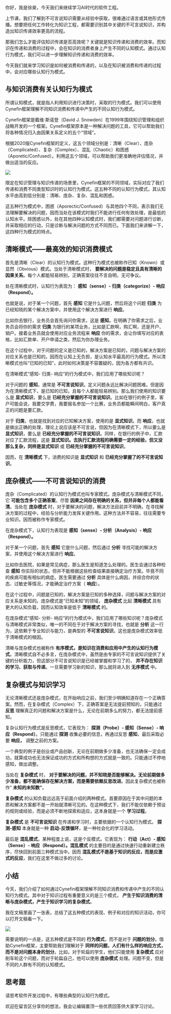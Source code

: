 你好，我是徐昊，今天我们来继续学习AI时代的软件工程。

上节课，我们了解到不可言说知识需要从经验中获取，很难通过语言或其他形式传播。想要把任何工作转化为知识工程，都需要识别其中关键的不可言说知识，并构造出知识传递效率更高的流程。

那我们怎么才能评估知识传递是否高效呢？关键就是知识传递和消费的效率。而知识在传递和消费的过程中，会在知识的消费者身上产生不同的认知模式。通过认知行为模式，我们可以进一步理解知识传递和消费的效率。

今天我们就来学习知识是如何被消费和传递的，以及在知识被消费和传递的过程中，会对应哪些认知行为模式。

## 与知识消费有关认知行为模式

所谓认知模式，就是指人利用知识进行决策时，采取的行为模式。我们可以使用Cynefin框架理解不同知识消费和传递中产生的不同认知行为模式。

Cynefin框架是戴维·斯诺登（David J. Snowden）在1999年围绕知识管理和组织战略开发的一个框架。Cynefin框架原本是一种解决问题的工具，它可以帮助我们将各种情况归入由因果关系定义的五个“领域”。

根据2020版Cynefin框架的定义，这五个领域分别是：清晰（Clear）、庞杂（Complicated）、复杂（Complex）、混乱（Chaotic）和困惑（Aporetic/Confused）。利用这五个领域，可以帮助我们更准确地评估情况，并做出适当的反应。

![](https://static001.geekbang.org/resource/image/30/17/305yy93a96069b455a66ea2f4a7f9c17.jpg?wh=1739x1080)

限定在知识管理与知识传递的场景里，Cynefin框架的不同领域，实际对应了我们传递和消费不同类型知识时的认知行为模式。这五种不同的认知行为模式，其认知水平由高到低分别是：清晰、庞杂、复杂、混乱和困惑。

这五种行为模式中，困惑（Aporectic/Confused）与其他四个不同，表示我们无法理解要解决的问题，因而当处在该模式时我们不能进行任何有效处理，是最低的认知水平。除困惑以外，处在其他四种认知模式时，我们都需要对问题进行诊断，并采取相应的行动，只是诊断与解决问题的方式不同而已。下面我们来讲解一下，这四种行为模式的特点。

## 清晰模式——最高效的知识消费模式

首先是清晰（Clear）的认知行为模式。这种行为模式也被称作已知（Known）或显然（Obvious）模式。当处于清晰模式时， **要解决的问题是稳定且具有清晰的因果关系**。每个人都能轻易辨别，正确答案往往不言自明，无可争议。

处在清晰模式时，认知行为表现为： **感知（sense）- 归类（categorize）- 响应（Respond）。**

也就是说，对于某一个问题，首先 **感知** 它是什么问题，然后将这个问题 **归类** 为已经知晓的某个解决方案中，并使用这个解决方案进行 **响应**。

比如你去银行，业务员会首先询问你需求，这是 **感知**。在明确了你需求之后，业务员会将你的需求 **归类** 为银行的某项业务，比如是汇款啊，购汇啊，还是开户、销户。接着业务员就会使用对应业务流程来 **响应** 你的需求，会让你填写对应的表格，比如汇款单、开户申请之类，然后为你办理业务。

在这个过程中，对于问题的定义是已知的，解决方案是已知的，问题与解决方案的对应关系也是已知的。因而在认知上无负担，是认知水平最高的行为模式。所以清晰模式也叫“已知的已知”，此时如何决策是不容置疑的，因为各方都有共识。

在清晰模式“感知\- 归类\- 响应”的行为模式中，我们应用了哪些知识呢？

对于问题的 **感知**，通常是 **不可言说知识**。定义问题永远比解决问题困难。但是因为在清晰模式下，是已知的已知，且每个人都能轻易辨别。那么我们使用的知识要么是 **显式知识**，要么是 **已经充分掌握的不可言说知识**。比如在银行的例子里，客户可能会说，我要交学费，我要报名参加一个比赛，业务员都能瞬间明白，客户真正的问题是要汇款。

对于 **归类**，也就是找到对应的已知解决方案，使用的是 **显式知识**。而 **响应**，也就是做出正确的处理，理论上说应该是不可言说，但因为在清晰模式下，所以要么是 **显式知识**，要么是 **已经充分掌握的不可言说知识**。同样，在银行的例子中，汇款对应了汇款流程，这是 **显式知识。去执行汇款流程的确需要一定的经验，但又没那么复杂，同样是显式知识** 或 **已经充分掌握的不可言说知识**。

因而，在 **清晰模式** 下，消费的知识是 **显式知识** 和 **已经充分掌握了的不可言说知识**。

## 庞杂模式——不可言说知识的消费

庞杂（Complicated）的认知行为模式也叫专家模式。庞杂模式与清晰模式不同，它 **可能包含多个正确答案**，尽管 **因果之间存在明确的关系，但并非每个人都能看清**。当处在 **庞杂模式** 时，对于要解决的问题，解决方法目前并不明确，在寻找解决方案的过程中，经验与分析能力发挥关键作用。这种方法并不容易，往往需要专业知识。因而被称作专家模式。

在庞杂模式下，认知行为表现是 **感知（sense）- 分析（Analysis）- 响应（Respond）。**

对于某一个问题，首先 **感知** 它是什么问题，然后通过 **分析** 寻找可能的解决方案，并使用这个解决方案进行 **响应**。

比如你去医院，如果是常见病症，那么医生是知道怎么处理的。医生会通过各种检查 **感知** 你实际的状态，但并不能根据这些检查结果直接确定治疗方案。毕竟不同的疾病可能有相似的病症。医生需要通过 **分析** 具体是什么病因，并综合你的状态、过敏史等情况，才能确定治疗方案（ **响应**）。

在这个过程中，问题是已知的，解决方案是已知的多种选择，问题与解决方案的对应关系是未知的。庞杂模式是“已知未知”的领域， **庞杂模式** 比起 **清晰模式** 具有更大的认知负载，因而认知效率是低于 **清晰模式** 的。

在庞杂模式“感知\- 分析\- 响应”的行为模式中，我们应用了哪些知识呢？庞杂模式与清晰模式非常类似，唯一的不同在于对于解决方案的寻找，也就是 **分析** 这一行为，这依赖于专业知识与能力，是典型的 **不可言说知识**。这也是庞杂模式效率低于清晰模式的根因。

清晰与庞杂模式也被称作 **有序模式，是知识在消费和应用中产生的认知行为模式**。清晰模式自不必多言，在庞杂模式中，虽然是由专家的不可言说知识提供了关键的分析能力，但这部分不可言说知识是已经被掌握和学习了的， **并不存在知识的学习、获取与传递**。一旦需要学习新的知识，那么就将进入到 **无序模式** 中。

## 复杂模式与知识学习

无论清晰模式还是庞杂模式，在开始响应之前，我们至少明确知道存在一个正确答案。然而，在复杂模式（Complex）下，正确答案是无法提前预知的，只能通过 **反思** 理解真正的问题和解决方案是什么，无论在前期多么的努力，都无法提前感知。

复杂认知行为模式是反思模式，它表现为： **探测（Probe）- 感知（Sense）- 响应（Respond）**。只能通过 **探测** 收集必要的信息，再通过反思 **感知**，最后采取必要 **响应，** 调整之前的方案。

一个典型的例子是创业或产品创新，无论在前期做多少准备，也无法确保一定会成功，就算成功也无法保证成功的方式和所构想的方式就是一致的。只能通过不停地感知，做出调整。

当处在 **复杂模式** 时， **对于要解决的问题，并不知晓是否能够解决。无论前期做多少准备，都不能确保存在解决方案，而是需要依赖反思改进**。因此复杂模式也被称作“ **未知的未知数”**。

**复杂模式** 的认知负载远远高于前面介绍的两种模式。首要原因在于其中问题的本质和解决方案都不是一开始就清晰可见的。在这种模式下，我们不能仅依赖于预设的规则或经验，而是必须不断地探索和适应，这本身就是一个 **学习过程**。

**复杂模式** 是 **不可言说知识** 在传递和学习时，主要依据的一个认知行为模式。 **探测-感知** 本身就是一种 **启动-反馈循环**，是一种社会化的学习活动。

最后是 **混乱模式**，某种程度上说，这是个反模式。它表现为： **行动（Act）- 感知（Sense）- 响应（Respond）。混乱模式** 的主要目的是通过快速行动重新建立秩序，尽快回到前面三种模式当中。因而 **混乱模式不是基于知识的反应，而是应激式的反应**，我们在这里不做过多的讨论。

## 小结

今天，我们介绍了如何通过Cynefin框架理解不同知识消费和传递中产生的不同认知行为模式。其中对于知识过程有重要意义的是三个模式， **产生于知识消费的清晰与庞杂模式，产生于知识学习的复杂模式**。

我在文稿里画了一张表，总结了这五种模式的表现、例子和对应的知识活动，你可以打开文稿看一下。

![](https://static001.geekbang.org/resource/image/20/fb/20a65ca7d89d81ca4ce080e8df6c95fb.jpg?wh=9449x3798)

需要说明的一点是，这五种模式是不同的 **行为模式**，而不是对于 **问题的划分**。借助Cynefin框架，主要帮助我们理解对于 **同样的问题，人们有什么样的响应方式，而不是对问题本身的划分**。比如，对于轮扁的学生，他们只能使用 **复杂模式** 应对削车轮这个问题，而对于轮扁自己，他可以使用 **庞杂模式** 处理。问题不变，但是不同的人群有不同的认知模式。

## 思考题

请思考软件开发过程中，有哪些典型的认知行为模式。

欢迎在留言区分享你的想法，我会让编辑置顶一些优质回答供大家学习讨论。